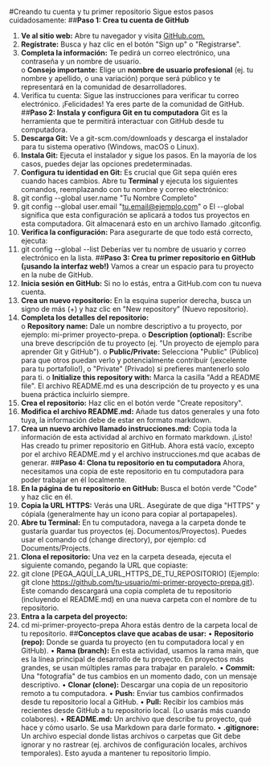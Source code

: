 #Creando tu cuenta y tu primer repositorio 
Sigue estos pasos cuidadosamente: 
##**Paso 1: Crea tu cuenta de GitHub**
1. **Ve al sitio web:** Abre tu navegador y visita [GitHub.com.](https://github.com/)
2. **Regístrate:** Busca y haz clic en el botón "Sign up" o "Registrarse". 
3. **Completa la información:** Te pedirá un correo electrónico, una contraseña y un nombre de usuario.  
o **Consejo importante:** Elige un **nombre de usuario profesional** (ej. tu nombre y apellido, o 
una variación) porque será público y te representará en la comunidad de desarrolladores. 
4. Verifica tu cuenta: Sigue las instrucciones para verificar tu correo electrónico. 
¡Felicidades! Ya eres parte de la comunidad de GitHub. 
##**Paso 2: Instala y configura Git en tu computadora** 
Git es la herramienta que te permitirá interactuar con GitHub desde tu computadora. 
1. **Descarga Git:** Ve a git-scm.com/downloads y descarga el instalador para tu sistema operativo 
(Windows, macOS o Linux). 
2. **Instala Git:** Ejecuta el instalador y sigue los pasos. En la mayoría de los casos, puedes dejar las 
opciones predeterminadas. 
3. **Configura tu identidad en Git:** Es crucial que Git sepa quién eres cuando haces cambios. Abre tu 
**Terminal**  y ejecuta los siguientes comandos, reemplazando con tu nombre y correo electrónico:  
4. git config --global user.name "Tu Nombre Completo" 
5. git config --global user.email "tu.email@ejemplo.com" 
o El --global significa que esta configuración se aplicará a todos tus proyectos en esta 
computadora. Git almacenará esto en un archivo llamado .gitconfig. 
6. **Verifica la configuración:** Para asegurarte de que todo está correcto, ejecuta:  
7. git config --global --list 
Deberías ver tu nombre de usuario y correo electrónico en la lista. 
##**Paso 3: Crea tu primer repositorio en GitHub (¡usando la interfaz web!)**
Vamos a crear un espacio para tu proyecto en la nube de GitHub. 
1. **Inicia sesión en GitHub:** Si no lo estás, entra a GitHub.com con tu nueva cuenta. 
2. **Crea un nuevo repositorio:** En la esquina superior derecha, busca un signo de más (+) y haz clic en 
"New repository" (Nuevo repositorio). 
3. **Completa los detalles del repositorio:**  
o **Repository name:** Dale un nombre descriptivo a tu proyecto, por ejemplo: mi-primer
proyecto-prepa. 
o **Description (optional):** Escribe una breve descripción de tu proyecto (ej. "Un proyecto de 
ejemplo para aprender Git y GitHub"). 
o **Public/Private:** Selecciona "Public" (Público) para que otros puedan verlo y 
potencialmente contribuir (¡excelente para tu portafolio!), o "Private" (Privado) si prefieres 
mantenerlo solo para ti. 
o **Initialize this repository with:** Marca la casilla "Add a README file". El archivo 
README.md es una descripción de tu proyecto y es una buena práctica incluirlo siempre. 
4. **Crea el repositorio:** Haz clic en el botón verde "Create repository". 
5. **Modifica el archivo README.md:** Añade tus datos generales y una foto tuya, la información debe 
de estar en formato markdown. 
6. **Crea un nuevo archivo llamado instrucciones.md:** Copia toda la información de esta actividad al 
archivo en formato markdown. 
¡Listo! Has creado tu primer repositorio en GitHub. Ahora está vacío, excepto por el archivo README.md y 
el archivo instrucciones.md que acabas de generar. 
##**Paso 4: Clona tu repositorio en tu computadora** 
Ahora, necesitamos una copia de este repositorio en tu computadora para poder trabajar en él localmente. 
1. **En la página de tu repositorio en GitHub:** Busca el botón verde "Code" y haz clic en él. 
2. **Copia la URL HTTPS:** Verás una URL. Asegúrate de que diga "HTTPS" y cópiala (generalmente 
hay un icono para copiar al portapapeles). 
3. **Abre tu Terminal:** En tu computadora, navega a la carpeta donde te gustaría guardar tus proyectos 
(ej. Documentos/Proyectos). Puedes usar el comando cd (change directory), por ejemplo: cd 
Documents/Projects. 
4. **Clona el repositorio:** Una vez en la carpeta deseada, ejecuta el siguiente comando, pegando la URL 
que copiaste:  
5. git clone [PEGA_AQUÍ_LA_URL_HTTPS_DE_TU_REPOSITORIO] 
(Ejemplo: git clone https://github.com/tu-usuario/mi-primer-proyecto-prepa.git). Este comando 
descargará una copia completa de tu repositorio (incluyendo el README.md) en una nueva carpeta 
con el nombre de tu repositorio. 
6. **Entra a la carpeta del proyecto:**  
7. cd mi-primer-proyecto-prepa 
Ahora estás dentro de la carpeta local de tu repositorio. 
##**Conceptos clave que acabas de usar:** 
• **Repositorio (repo):** Donde se guarda tu proyecto (en tu computadora local y en GitHub). 
• **Rama (branch):** En esta actividad, usamos la rama main, que es la línea principal de desarrollo de tu 
proyecto. En proyectos más grandes, se usan múltiples ramas para trabajar en paralelo. 
• **Commit:** Una "fotografía" de tus cambios en un momento dado, con un mensaje descriptivo. 
• **Clonar (clone):** Descargar una copia de un repositorio remoto a tu computadora. 
• **Push:** Enviar tus cambios confirmados desde tu repositorio local a GitHub. 
• **Pull:** Recibir los cambios más recientes desde GitHub a tu repositorio local. (Lo usarás más cuando 
colabores). 
• **README.md:** Un archivo que describe tu proyecto, qué hace y cómo usarlo. Se usa Markdown 
para darle formato. 
• **.gitignore:** Un archivo especial donde listas archivos o carpetas que Git debe ignorar y no rastrear 
(ej. archivos de configuración locales, archivos temporales). Esto ayuda a mantener tu repositorio 
limpio.
